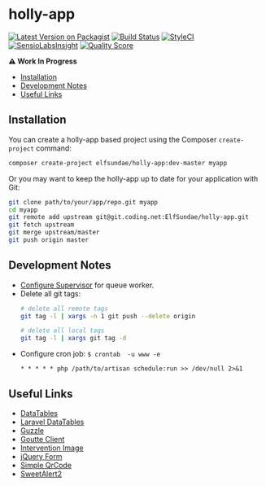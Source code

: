 # holly-app

[![Latest Version on Packagist](https://img.shields.io/packagist/v/ElfSundae/holly-app.svg?style=flat-square)](https://packagist.org/packages/elfsundae/holly-app)
[![Build Status](https://img.shields.io/travis/ElfSundae/holly-app/master.svg?style=flat-square)](https://travis-ci.org/ElfSundae/holly-app)
[![StyleCI](https://styleci.io/repos/70921317/shield)](https://styleci.io/repos/70921317)
[![SensioLabsInsight](https://img.shields.io/sensiolabs/i/73870987-572f-4825-af66-2fc6efaebb5d.svg?style=flat-square)](https://insight.sensiolabs.com/projects/73870987-572f-4825-af66-2fc6efaebb5d)
[![Quality Score](https://img.shields.io/scrutinizer/g/ElfSundae/holly-app.svg?style=flat-square)](https://scrutinizer-ci.com/g/ElfSundae/holly-app)

**:warning: Work In Progress**

<!-- MarkdownTOC -->

- [Installation](#installation)
- [Development Notes](#development-notes)
- [Useful Links](#useful-links)

<!-- /MarkdownTOC -->

## Installation

You can create a holly-app based project using the Composer `create-project` command:

```sh
composer create-project elfsundae/holly-app:dev-master myapp
```

Or you may want to keep the holly-app up to date for your application with Git:

```sh
git clone path/to/your/app/repo.git myapp
cd myapp
git remote add upstream git@git.coding.net:ElfSundae/holly-app.git
git fetch upstream
git merge upstream/master
git push origin master
```

## Development Notes

- [Configure Supervisor][] for queue worker.
- Delete all git tags:
  ```sh
  # delete all remote tags
  git tag -l | xargs -n 1 git push --delete origin

  # delete all local tags
  git tag -l | xargs git tag -d
  ```
- Configure cron job: `$ crontab  -u www -e`
  ```
  * * * * * php /path/to/artisan schedule:run >> /dev/null 2>&1
  ```

## Useful Links

- [DataTables](https://datatables.net)
- [Laravel DataTables](https://datatables.yajrabox.com)
- [Guzzle](http://docs.guzzlephp.org/en/latest/)
- [Goutte Client](https://github.com/FriendsOfPHP/Goutte)
- [Intervention Image](http://image.intervention.io)
- [jQuery Form](http://malsup.com/jquery/form/)
- [Simple QrCode](https://www.simplesoftware.io/docs/simple-qrcode/zh)
- [SweetAlert2](https://github.com/limonte/sweetalert2)

[Configure Supervisor]: https://laravel.com/docs/queues#supervisor-configuration
